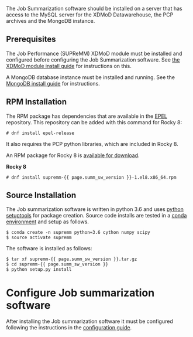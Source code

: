 
The Job Summarization software should be installed on a server that has
access to the MySQL server for the XDMoD Datawarehouse, the PCP archives
and the MongoDB instance.

## Prerequisites

The Job Performance (SUPReMM) XDMoD module must be installed and configured
before configuring the Job Summarization software. See [the XDMoD module install guide](supremm-install.md) for instructions
on this.

A MongoDB database instance must be installed and running. See the [MongoDB install guide](supremm-mongo) for instructions.

## RPM Installation

The RPM package has dependencies that are available in the [EPEL](http://fedoraproject.org/wiki/EPEL)
repository. This repository can be added with this command for Rocky 8:

    # dnf install epel-release

It also requires the PCP python libraries, which are included in Rocky 8.

An RPM package for Rocky 8 is [available for download](https://github.com/ubccr/supremm/releases/latest).

**Rocky 8**

    # dnf install supremm-{{ page.summ_sw_version }}-1.el8.x86_64.rpm

## Source Installation

The Job summarization software is written in python 3.6 and uses [python setuptools](https://setuptools.readthedocs.io/en/latest/)
for package creation. Source code installs are tested in a [conda environment](https://conda.io/docs/user-guide/install/download.html)
and setup as follows.

    $ conda create -n supremm python=3.6 cython numpy scipy
    $ source activate supremm

The software is installed as follows:

    $ tar xf supremm-{{ page.summ_sw_version }}.tar.gz
    $ cd supremm-{{ page.summ_sw_version }}
    $ python setup.py install


# Configure Job summarization software

After installing the Job summarization software it must be configured following the instructions in the [configuration guide](supremm-processing-configuration.md).
